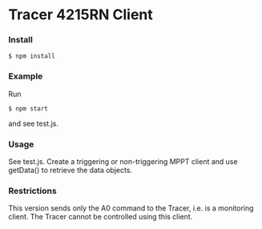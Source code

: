 # Tracer 4215RN Client

### Install

```
$ npm install 
```

### Example
Run 

```
$ npm start 
```

and see test.js.

### Usage
See test.js. Create a triggering or non-triggering MPPT client
and use getData() to retrieve the data objects.

### Restrictions

This version sends only the A0 command to the Tracer, i.e. is
a monitoring client. The Tracer cannot be controlled using this
client.
